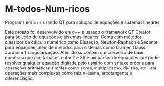# M-todos-Num-ricos
Programa em c++ usando QT para solução de equações e sistemas lineares

Este projeto foi desenvolvido em c++ e usando o framework QT Creator para solução de equações e sistemas lineares. Conta 
com métodos clássicos de cálculo numérico como Bisseção, Newton-Raphson e Secante para equações, além de métodos para sistemas 
como Cramer, Gauss Jordan e Triangularização. Além disso contém um converso de base numérica que aceita bases entre 2 e 36 e
um parser de equações que pode resolver qualquer equação digitada pelo usuário com sintaxe própria para operações aritméticas
simples como soma, multiplicação, divisão, etc.. até operações mais complexas como raíz n-ésima, arcotangente e diferenciação.
